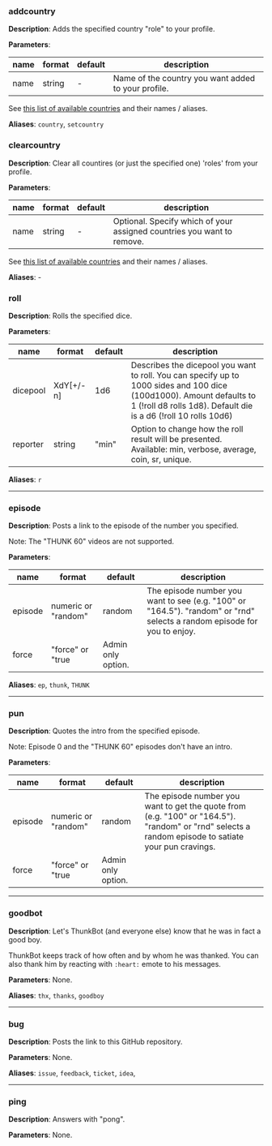 ### addcountry

**Description**: Adds the specified country "role" to your profile.

**Parameters**:

| name | format | default | description |
|---|---|---|---|
| name | string | - | Name of the country you want added to your profile.

See [this list of available countries](./CountryHelp.md) and their names / aliases.

**Aliases**: `country`, `setcountry`

### clearcountry

**Description**: Clear all countires (or just the specified one) 'roles' from your profile.

**Parameters**:

| name | format | default | description |
|---|---|---|---|
| name | string | - | Optional. Specify which of your assigned countries you want to remove.

See [this list of available countries](./CountryHelp.md) and their names / aliases.

**Aliases**: -

### roll

**Description**: Rolls the specified dice.

**Parameters**:

| name | format | default | description |
|---|---|---|---|
| dicepool | XdY\[+/-n\] | 1d6 | Describes the dicepool you want to roll. You can specify up to 1000 sides and 100 dice (100d1000). Amount defaults to 1 (!roll d8 rolls 1d8). Default die is a d6 (!roll 10 rolls 10d6)
| reporter | string | "min" | Option to change how the roll result will be presented. Available: min, verbose, average, coin, sr, unique.

**Aliases**: `r`

---
### episode

**Description**: Posts a link to the episode of the number you specified.

Note: The "THUNK 60" videos are not supported.

**Parameters**:

| name | format | default | description |
|---|---|---|---|
| episode | numeric or "random" | random | The episode number you want to see (e.g. "100" or "164.5"). "random" or "rnd" selects a random episode for you to enjoy.
| force | "force" or "true | Admin only option. | 

**Aliases**: `ep`, `thunk`, `THUNK`

---
### pun

**Description**: Quotes the intro from the specified episode.

Note: Episode 0 and the "THUNK 60" episodes don't have an intro. 

**Parameters**:

| name | format | default | description |
|---|---|---|---|
| episode | numeric or "random" | random | The episode number you want to get the quote from (e.g. "100" or "164.5"). "random" or "rnd" selects a random episode to satiate your pun cravings.
| force | "force" or "true | Admin only option. | 

---
### goodbot

**Description**: Let's ThunkBot (and everyone else) know that he was in fact a good boy.  

ThunkBot keeps track of how often and by whom he was thanked. You can also thank him by reacting with `:heart:` emote to his messages.

**Parameters**: None.

**Aliases**: `thx`, `thanks`, `goodboy`

---
### bug

**Description**: Posts the link to this GitHub repository.

**Parameters**: None.

**Aliases**: `issue`, `feedback`, `ticket`, `idea`,

---
### ping

**Description**: Answers with "pong".

**Parameters**: None.
